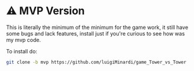 # ⚠️ MVP Version

This is literally the minimum of the minimum for the game work, it still have some bugs and lack features, install just if you're curious to see how was my mvp code.

To install do:
```bash
git clone -b mvp https://github.com/luigiMinardi/game_Tower_vs_Tower
```